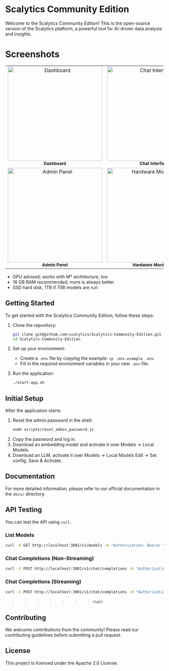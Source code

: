# Scalytics Community Edition

Welcome to the Scalytics Community Edition! This is the open-source version of the Scalytics platform, a powerful tool for AI-driven data analysis and insights.

# Screenshots

<table>
  <tr>
    <td align="center">
      <img src="img/dashboard.png" alt="Dashboard" width="300"/>
      <br />
      <sub><b>Dashboard</b></sub>
    </td>
    <td align="center">
      <img src="img/chat.png" alt="Chat Interface" width="300"/>
      <br />
      <sub><b>Chat Interface</b></sub>
    </td>
  </tr>
  <tr>
    <td align="center">
      <img src="img/admin.png" alt="Admin Panel" width="300"/>
      <br />
      <sub><b>Admin Panel</b></sub>
    </td>
    <td align="center">
      <img src="img/hardware.png" alt="Hardware Monitoring" width="300"/>
      <br />
      <sub><b>Hardware Monitoring</b></sub>
    </td>
  </tr>
</table>

- GPU advised; works with M* architecture, too
- 16 GB RAM recommended; more is always better
- SSD hard disk, 1TB if 70B models are run

## Getting Started

To get started with the Scalytics Community Edition, follow these steps:

1.  Clone the repository:
    ```bash
    git clone git@github.com:scalytics/Scalytics-Community-Edition.git
    cd Scalytics-Community-Edition
    ```

2.  Set up your environment:
    - Create a `.env` file by copying the example: `cp .env.example .env`
    - Fill in the required environment variables in your new `.env` file.

3.  Run the application:
    ```bash
    ./start-app.sh
    ```

## Initial Setup

After the application starts:

1. Reset the admin password in the shell:
   ```bash
   node scripts/reset_admin_password.js
   ```
2. Copy the password and log in.
3. Download an embedding model and activate it over Models -> Local Models.
4. Download an LLM, activate it over Models -> Local Models Edit -> Set config, Save & Activate.

## Documentation

For more detailed information, please refer to our official documentation in the `docs/` directory.

## API Testing

You can test the API using `curl`.

### List Models

```bash
curl -X GET http://localhost:3001/v1/models -H "Authorization: Bearer YOUR_API_KEY"
```

### Chat Completions (Non-Streaming)

```bash
curl -X POST http://localhost:3001/v1/chat/completions -H "Authorization: Bearer YOUR_API_KEY" -H "Content-Type: application/json" -d '{"messages": [{"role": "user", "content": "Hello"}]}'
```

### Chat Completions (Streaming)

```bash
curl -X POST http://localhost:3001/v1/chat/completions -H "Authorization: Bearer YOUR_API_KEY" -H "Content-Type: application/json" -d '{"messages": [{"role": "user", "content": "Hello"}], "stream": true}'
```
>>>>>>> main

## Contributing

We welcome contributions from the community! Please read our contributing guidelines before submitting a pull request.

## License

This project is licensed under the Apache 2.0 License.
